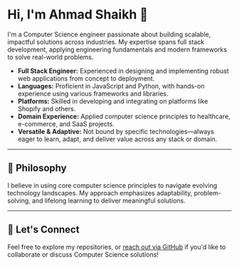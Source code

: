 # Hi, I'm Ahmad Shaikh 👋

I'm a Computer Science engineer passionate about building scalable, impactful solutions across industries. My expertise spans full stack development, applying engineering fundamentals and modern frameworks to solve real-world problems.

- **Full Stack Engineer:** Experienced in designing and implementing robust web applications from concept to deployment.
- **Languages:** Proficient in JavaScript and Python, with hands-on experience using various frameworks and libraries.
- **Platforms:** Skilled in developing and integrating on platforms like Shopify and others.
- **Domain Experience:** Applied computer science principles to healthcare, e-commerce, and SaaS projects.
- **Versatile & Adaptive:** Not bound by specific technologies—always eager to learn, adapt, and deliver value across any stack or domain.

---

## 🌱 Philosophy

I believe in using core computer science principles to navigate evolving technology landscapes. My approach emphasizes adaptability, problem-solving, and lifelong learning to deliver meaningful solutions.

---

## 🚀 Let's Connect

Feel free to explore my repositories, or [reach out via GitHub](https://github.com/theahmadshaikh) if you'd like to collaborate or discuss Computer Science solutions!
